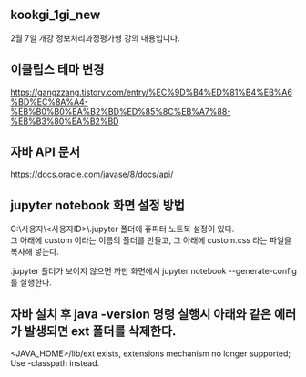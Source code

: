 ## kookgi_1gi_new
2월 7일 개강 정보처리과정평가형 강의 내용입니다.

## 이클립스 테마 변경
https://gangzzang.tistory.com/entry/%EC%9D%B4%ED%81%B4%EB%A6%BD%EC%8A%A4-%EB%B0%B0%EA%B2%BD%ED%85%8C%EB%A7%88-%EB%B3%80%EA%B2%BD

## 자바 API 문서
https://docs.oracle.com/javase/8/docs/api/

## jupyter notebook 화면 설정 방법  
C:\사용자\\<사용자ID>\\.jupyter 폴더에 쥬피터 노트북 설정이 있다.  
그 아래에 custom 이라는 이름의 폴더를 만들고, 그 아래에 custom.css 라는 파일을 복사해 넣는다.

.jupyter 폴더가 보이지 않으면 까만 화면에서 jupyter notebook --generate-config를 실행한다.

## 자바 설치 후 java -version 명령 실행시 아래와 같은 에러가 발생되면 ext 폴더를 삭제한다.
<JAVA_HOME>/lib/ext exists, extensions mechanism no longer supported; Use -classpath instead.  
